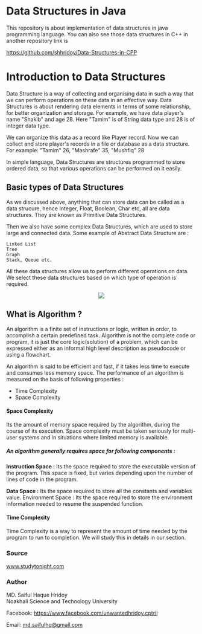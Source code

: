 # Data Structures in Java 
This repository is about implementation of data structures in java programming language.
You can also see those data structures in C++ in another repository link is

https://github.com/shhridoy/Data-Structures-in-CPP

# Introduction to Data Structures
Data Structure is a way of collecting and organising data in such a way that we can perform operations on these data in an effective way. 
Data Structures is about rendering data elements in terms of some relationship, for better organization and storage. 
For example, we have data player's name "Shakib" and age 28. Here "Tamim" is of String data type and 28 is of integer data type.

We can organize this data as a record like Player record. Now we can collect and store player's records in a file or database as a data structure. For example: "Tamim" 26, "Mashrafe" 35, "Mushfiq" 28

In simple language, Data Structures are structures programmed to store ordered data, so that various operations can be performed on it easily.

## Basic types of Data Structures
As we discussed above, anything that can store data can be called as a data strucure, hence Integer, Float, Boolean, Char etc, 
all are data structures. They are known as Primitive Data Structures.

Then we also have some complex Data Structures, which are used to store large and connected data. Some example of Abstract Data Structure are :

    Linked List
    Tree
    Graph
    Stack, Queue etc.

All these data structures allow us to perform different operations on data. We select these data structures based on which type of operation is required.

<p align="center">
<img src="http://www.studytonight.com/data-structures/images/introduction-to-data-structures.gif"?raw="true">
</p>

## What is Algorithm ?
An algorithm is a finite set of instructions or logic, written in order, to accomplish a certain predefined task. Algorithm is not the complete code or program, it is just the core logic(solution) of a problem, which can be expressed either as an informal high level description as pseudocode or using a flowchart.

An algorithm is said to be efficient and fast, if it takes less time to execute and consumes less memory space. The performance of an algorithm is measured on the basis of following properties :
* Time Complexity
* Space Complexity

#### Space Complexity
Its the amount of memory space required by the algorithm, during the course of its execution. Space complexity must be taken seriously for multi-user systems and in situations where limited memory is available.

##### An algorithm generally requires space for following components :
**Instruction Space :** Its the space required to store the executable version of the program. This space is fixed, but varies depending upon the number of lines of code in the program.

**Data Space :** Its the space required to store all the constants and variables value.
    Environment Space : Its the space required to store the environment information needed to resume the suspended function.

#### Time Complexity
Time Complexity is a way to represent the amount of time needed by the program to run to completion. We will study this in details in our section.

### Source
www.studytonight.com

### Author
MD. Saiful Haque Hridoy<br>
Noakhali Science and Technology University

Facebook:
https://www.facebook.com/unwantedhridoy.cptrii

Email: md.saifulhq@gmail.com
